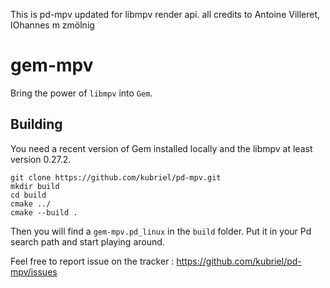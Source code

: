 This is pd-mpv updated for libmpv render api.
all credits to Antoine Villeret,  IOhannes m zmölnig
# gem-mpv

Bring the power of `libmpv` into `Gem`.

## Building

You need a recent version of Gem installed locally and the libmpv at least version 0.27.2.

    git clone https://github.com/kubriel/pd-mpv.git
    mkdir build
    cd build
    cmake ../
    cmake --build .

Then you will find a `gem-mpv.pd_linux` in the `build` folder.
Put it in your Pd search path and start playing around.

Feel free to report issue on the tracker : https://github.com/kubriel/pd-mpv/issues

